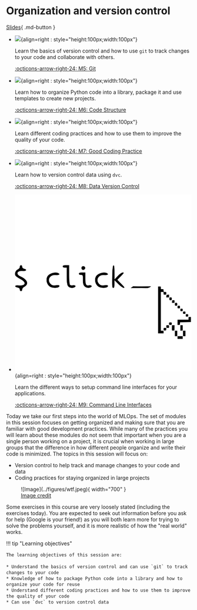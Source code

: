 # Organization and version control

[Slides](../slides/IntroToMLOps.pdf){ .md-button }

<div class="grid cards" markdown>

- ![](../figures/icons/git.png){align=right : style="height:100px;width:100px"}

    Learn the basics of version control and how to use `git` to track changes to your code and collaborate with others.

    [:octicons-arrow-right-24: M5: Git](git.md)

- ![](../figures/icons/cookiecutter.png){align=right : style="height:100px;width:100px"}

    Learn how to organize Python code into a library, package it and use templates to create new projects.

    [:octicons-arrow-right-24: M6: Code Structure](code_structure.md)

- ![](../figures/icons/pep8.png){align=right : style="height:100px;width:100px"}

    Learn different coding practices and how to use them to improve the quality of your code.

    [:octicons-arrow-right-24: M7: Good Coding Practice](good_coding_practice.md)

- ![](../figures/icons/dvc.png){align=right : style="height:100px;width:100px"}

    Learn how to version control data using `dvc`.

    [:octicons-arrow-right-24: M8: Data Version Control](dvc.md)

- ![](../figures/icons/click.png){align=right : style="height:100px;width:100px"}

    Learn the different ways to setup command line interfaces for your applications.

    [:octicons-arrow-right-24: M9: Command Line Interfaces](cli.md)

</div>

Today we take our first steps into the world of MLOps. The set of modules in this session focuses on getting organized
and making sure that you are familiar with good development practices. While many of the practices you will learn about
these modules do not seem that important when you are a single person working on a project, it is crucial when
working in large groups that the difference in how different people organize and write their code is minimized.
The topics in this session will focus on:

- Version control to help track and manage changes to your code and data
- Coding practices for staying organized in large projects

<figure markdown>
![Image](../figures/wtf.jpeg){ width="700" }
<figcaption>
<a href="https://the-tech-lead.com/2020/07/19/good-code-bad-code/"> Image credit </a>
</figcaption>
</figure>

Some exercises in this course are very loosely stated (including the exercises today). You are expected to seek out
information before you ask for help (Google is your friend!) as you will both learn more for trying to solve the
problems yourself, and it is more realistic of how the "real world" works.

!!! tip "Learning objectives"

    The learning objectives of this session are:

    * Understand the basics of version control and can use `git` to track changes to your code
    * Knowledge of how to package Python code into a library and how to organize your code for reuse
    * Understand different coding practices and how to use them to improve the quality of your code
    * Can use `dvc` to version control data
